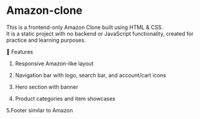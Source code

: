 # Amazon-clone
This is a frontend-only Amazon Clone built using HTML & CSS.<br>
It is a static project with no backend or JavaScript functionality, created for practice and learning purposes.<br>

📌 Features<br>

1. Responsive Amazon-like layout<br>

2. Navigation bar with logo, search bar, and account/cart icons<br>

3. Hero section with banner<br>

4. Product categories and item showcases<br>

5.Footer similar to Amazon<br>
